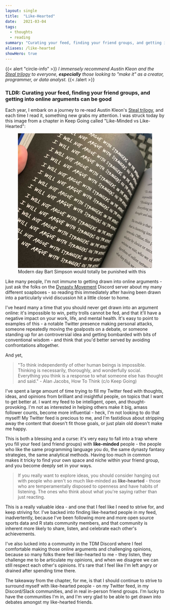 ```yaml
---
layout: single
title:  "Like-Hearted"
date:   2021-03-04
tags: 
  - thoughts
  - reading
summary: "Curating your feed, finding your friend groups, and getting into online arguments."
aliases: /like-hearted
showHero: true
---
```

{{< alert "circle-info" >}}
*I immensely recommend Austin Kleon and the [Steal trilogy](https://austinkleon.com/books) to everyone, **especially** those looking to "make it" as a creator, programmer, or data analyst.*
{{< /alert >}}

### TLDR: Curating your feed, finding your friend groups, and getting into online arguments can be good

Each year, I embark on a journey to re-read Austin Kleon's [Steal trilogy](https://austinkleon.com/books), and each time I read it, something new grabs my attention. I was struck today by this image from a chapter in Keep Going called "Like-Minded vs Like-Hearted":

<figure>
<img 
 src="arguing.jpg" 
 alt="I WILL NOT ARGUE WITH STRANGERS ON THE INTERNET (repeated text on chalkboard)" 
 style="max-height: 40vh;" 
 class="rounded-3xl"
 />
 <figcaption>Modern day Bart Simpson would totally be punished with this </figcaption>
 </figure>

Like many people, I'm not immune to getting drawn into online arguments - just ask the folks on the [Dynasty Movement](https://twitter.com/dynasty_discord) Discord server about my many different soapboxes - so reading this immediately after having been drawn into a particularly vivid discussion hit a little closer to home. 

I've heard many a time that you should never get drawn into an argument online: it's impossible to win, petty trolls cannot be fed,  and that it'll have a negative impact on your work, life, and mental health. It's easy to point to examples of this - a notable Twitter presence making personal attacks, someone repeatedly moving the goalposts on a debate, or someone standing up for an controversial idea and getting bombarded with bits of conventional wisdom - and think that you'd better served by avoiding confrontations altogether.

And yet, 

> "To think independently of other human beings is impossible. Thinking is necessarily, thoroughly, and wonderfully social. Everything you think is a response to what someone else has thought and said." - Alan Jacobs, How To Think (c/o Keep Going)  

I've spent a large amount of time trying to fill my Twitter feed with thoughts, ideas, and opinions from brilliant and insightful people, on topics that I want to get better at. I want my feed to be intelligent, open, and thought-provoking. I'm not as interested in helping others make it big, amass follower counts, become more influential - heck, I'm not looking to do that myself! My Twitter feed is precious to me, and I'm fastidious about stripping away the content that doesn't fit those goals, or just plain old doesn't make me happy. 

This is both a blessing and a curse: it's very easy to fall into a trap where you fill your feed (and friend groups) with **like-minded** people - the people who like the same programming language you do, the same dynasty fantasy strategies, the same analytical methods. Having too much in common makes it tricky to find your own space and niche within your friend group, and you become deeply set in your ways.

> If you really want to explore ideas, you should consider hanging out with people who aren't so much like-minded as **like-hearted** - those who are temperamentally disposed to openness and have habits of listening. The ones who think about what you're saying rather than just reacting.  

This is a really valuable idea - and one that I feel like I need to strive for, and keep striving for.  I've backed into finding like-hearted people in my feed, inadvertently, because I've been following more and more open source sports data and R stats community members, and that community is inherent more likely to share, listen, and celebrate each other's achievements. 

I've also lucked into a community in the TDM Discord where I feel comfortable making those online arguments and challenging opinions, because so many folks there feel like-hearted to me - they listen, they challenge me to be articulate my opinions, and when we disagree we can still respect each other's opinions. It's rare that I feel like I'm left angry or drained after spending time there. 

The takeaway from the chapter, for me, is that I should continue to strive to surround myself with like-hearted people - on my Twitter feed, in my Discord/Slack communities, and in real in-person friend groups. I'm lucky to have the communities I'm in, and I'm very glad to be able to get drawn into debates amongst my like-hearted friends. 
